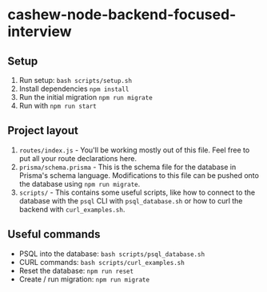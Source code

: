 # cashew-node-backend-focused-interview

## Setup
1. Run setup: `bash scripts/setup.sh`
1. Install dependencies `npm install`
1. Run the initial migration `npm run migrate`
1. Run with `npm run start`

## Project layout

1. `routes/index.js` - You'll be working mostly out of this file. Feel free to put all your route declarations here.
1. `prisma/schema.prisma` - This is the schema file for the database in Prisma's schema language. Modifications to this file can be pushed onto the database using `npm run migrate`.
1. `scripts/` - This contains some useful scripts, like how to connect to the database with the `psql` CLI with `psql_database.sh` or how to curl the backend with `curl_examples.sh`.

## Useful commands
- PSQL into the database: `bash scripts/psql_database.sh`
- CURL commands: `bash scripts/curl_examples.sh`
- Reset the database: `npm run reset`
- Create / run migration: `npm run migrate`
